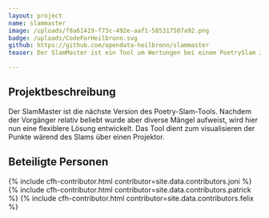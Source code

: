 ```yaml
---
layout: project
name: slammaster
image: /uploads/f8a61419-f73c-492e-aaf1-585317507a92.png
badge: /uploads/CodeForHeilbronn.svg
github: https://github.com/opendata-heilbronn/slammaster
teaser: Der SlamMaster ist ein Tool um Wertungen bei einem PoetrySlam zu visualisieren. Initial mit dem Popbüro Heilbronn für den BW-Slam 2016 entwickelt, ist er schnell relativ bekannt geworden.

---
```


## Projektbeschreibung

Der SlamMaster ist die nächste Version des Poetry-Slam-Tools. Nachdem der Vorgänger relativ beliebt wurde aber diverse Mängel aufweist, wird hier nun eine flexiblere Lösung entwickelt.
Das Tool dient zum visualisieren der Punkte wärend des Slams über einen Projektor.

## Beteiligte Personen

<div class="cfh-cards">
    {% include cfh-contributor.html contributor=site.data.contributors.joni %}
    {% include cfh-contributor.html contributor=site.data.contributors.patrick %}
    {% include cfh-contributor.html contributor=site.data.contributors.felix %}
</div>

